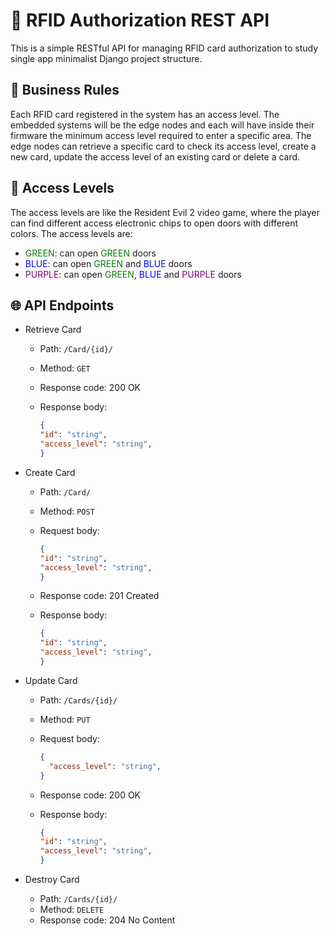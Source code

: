 # 🪪 RFID Authorization REST API

This is a simple RESTful API for managing RFID card authorization to study single app minimalist Django project structure.

## 🧩 Business Rules

Each RFID card registered in the system has an access level. The embedded systems will be the edge nodes and each will have inside their firmware the minimum access level required to enter a specific area. The edge nodes can retrieve a specific card to check its access level, create a new card, update the access level of an existing card or delete a card.

## 🚪 Access Levels

The access levels are like the Resident Evil 2 video game, where the player can find different access electronic chips to open doors with different colors. The access levels are:

- <span style="color:green">GREEN</span>: can open <span style="color:green">GREEN</span> doors
- <span style="color:blue">BLUE</span>: can open <span style="color:green">GREEN</span> and <span style="color:blue">BLUE</span> doors
- <span style="color:purple">PURPLE</span>: can open <span style="color:green">GREEN</span>, <span style="color:blue">BLUE</span> and <span style="color:purple">PURPLE</span> doors

## 🌐 API Endpoints

- Retrieve Card
  - Path: `/Card/{id}/`
  - Method: `GET`

  - Response code: 200 OK
  - Response body:

    ```json
    {
    "id": "string",
    "access_level": "string",
    }
    ```

- Create Card
  - Path: `/Card/`
  - Method: `POST`
  - Request body:

    ```json
    {
    "id": "string",
    "access_level": "string",
    }
    ```

  - Response code: 201 Created
  - Response body:

    ```json
    {
    "id": "string",
    "access_level": "string",
    }
    ```

- Update Card
  - Path: `/Cards/{id}/`
  - Method: `PUT`
  - Request body:

    ```json
    {
      "access_level": "string",
    }
    ```

  - Response code: 200 OK
  - Response body:

    ```json
    {
    "id": "string",
    "access_level": "string",
    }
    ```

- Destroy Card
  - Path: `/Cards/{id}/`
  - Method: `DELETE`
  - Response code: 204 No Content
